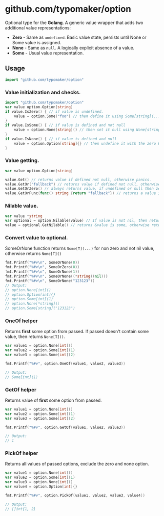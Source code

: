 # github.com/typomaker/option
Optional type for the **Golang**.
A generic value wrapper that adds two additional value representations:
 - __Zero__ - Same as `undefined`. Basic value state, persists until None or Some value is assigned.
 - __None__ - Same as `null`. A logically explicit absence of a value.
 - __Some__ - Usual value representation.


## Usage
```go
import "github.com/typomaker/option"
```

### Value initialization and checks.
```go
import "github.com/typomaker/option"
var value option.Option[string]
if value.IsZero() { // if value is undefined.
    value = option.Some("foo") // then define it using Some[string](...).
}
if value.IsSome() { // if value is defined and not null
    value = option.None[string]() // then set it null using None[string]() 
}
if value.IsNone() { // if value is defined and null
    value = option.Option[string]{} // then undefine it with the zero Option struct.
}

```

### Value getting.
```go
var value option.Option[string]

value.Get() // returns value if defined not null, otherwise panics.
value.GetOr("fallback") // returns value if defined not null, otherwise passed value.
value.GetOrZero() // always returns value, if undefined or null then zero value.
value.GetOrFunc(func() string {return "fallback"}) // returns a value if defined not null. otherwise, returns the result of the passed function.
```

### Nilable value.
```go
var value *string 
var optional = option.Nilable(value) // If value is not nil, then returns Some[string](*value), otherwise None[string]().
value = optional.GetNilable() // returns &value is some, otherwise returns nil.
```

### Convert value to optional.
SomeOrNone function returns `Some[T](...)` for non zero and not nil value, otherwise returns `None[T]()`
```go
fmt.Printf("%#v\n", SomeOrNone(0))
fmt.Printf("%#v\n", SomeOrZero(0))
fmt.Printf("%#v\n", SomeOrNone(1))
fmt.Printf("%#v\n", SomeOrNone((*string)(nil)))
fmt.Printf("%#v\n", SomeOrNone("123123"))
// Output:
// option.None[int]()
// option.Option[int]{}
// option.Some[int](1)
// option.None[*string]()
// option.Some[string]("123123")
```

### OneOf helper
Returns __first__ some option from passed.
If passed doesn't contain some value, then returns `None[T]()`.
```go
var value1 = option.None[int]()
var value2 = option.Some[int](1)
var value3 = option.Some[int](2)

fmt.Printf("%#v", option.OneOf(value1, value2, value3))

// Output:
// Some[int](1)
```

### GetOf helper
Returns value of __first__ some option from passed.
```go
var value1 = option.None[int]()
var value2 = option.Some[int](1)
var value3 = option.Some[int](2)

fmt.Printf("%#v", option.GetOf(value1, value2, value3))

// Output:
// 1
```

### PickOf helper
Returns all values of passed options, exclude the zero and none option.
```go
var value1 = option.None[int]()
var value2 = option.Some[int](1)
var value3 = option.None[int]()
var value4 = option.Option[int]{}

fmt.Printf("%#v", option.PickOf(value1, value2, value3, value4))

// Output:
// []int{1, 2}
```